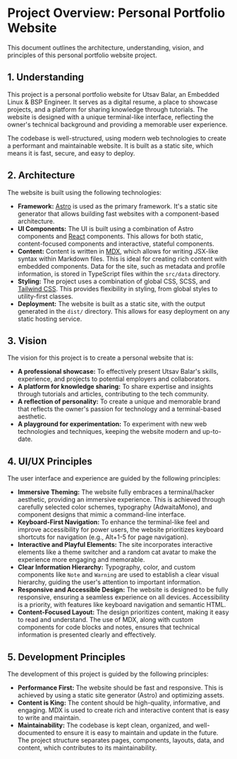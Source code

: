 # Project Overview: Personal Portfolio Website

This document outlines the architecture, understanding, vision, and principles of this personal portfolio website project.

## 1. Understanding

This project is a personal portfolio website for Utsav Balar, an Embedded Linux & BSP Engineer. It serves as a digital resume, a place to showcase projects, and a platform for sharing knowledge through tutorials. The website is designed with a unique terminal-like interface, reflecting the owner's technical background and providing a memorable user experience.

The codebase is well-structured, using modern web technologies to create a performant and maintainable website. It is built as a static site, which means it is fast, secure, and easy to deploy.

## 2. Architecture

The website is built using the following technologies:

*   **Framework:** [Astro](https://astro.build/) is used as the primary framework. It's a static site generator that allows building fast websites with a component-based architecture.
*   **UI Components:** The UI is built using a combination of Astro components and [React](https://react.dev/) components. This allows for both static, content-focused components and interactive, stateful components.
*   **Content:** Content is written in [MDX](https://mdxjs.com/), which allows for writing JSX-like syntax within Markdown files. This is ideal for creating rich content with embedded components. Data for the site, such as metadata and profile information, is stored in TypeScript files within the `src/data` directory.
*   **Styling:** The project uses a combination of global CSS, SCSS, and [Tailwind CSS](https://tailwindcss.com/). This provides flexibility in styling, from global styles to utility-first classes.
*   **Deployment:** The website is built as a static site, with the output generated in the `dist/` directory. This allows for easy deployment on any static hosting service.

## 3. Vision

The vision for this project is to create a personal website that is:

*   **A professional showcase:** To effectively present Utsav Balar's skills, experience, and projects to potential employers and collaborators.
*   **A platform for knowledge sharing:** To share expertise and insights through tutorials and articles, contributing to the tech community.
*   **A reflection of personality:** To create a unique and memorable brand that reflects the owner's passion for technology and a terminal-based aesthetic.
*   **A playground for experimentation:** To experiment with new web technologies and techniques, keeping the website modern and up-to-date.

## 4. UI/UX Principles

The user interface and experience are guided by the following principles:

*   **Immersive Theming:** The website fully embraces a terminal/hacker aesthetic, providing an immersive experience. This is achieved through carefully selected color schemes, typography (AdwaitaMono), and component designs that mimic a command-line interface.
*   **Keyboard-First Navigation:** To enhance the terminal-like feel and improve accessibility for power users, the website prioritizes keyboard shortcuts for navigation (e.g., Alt+1-5 for page navigation).
*   **Interactive and Playful Elements:** The site incorporates interactive elements like a theme switcher and a random cat avatar to make the experience more engaging and memorable.
*   **Clear Information Hierarchy:** Typography, color, and custom components like `Note` and `Warning` are used to establish a clear visual hierarchy, guiding the user's attention to important information.
*   **Responsive and Accessible Design:** The website is designed to be fully responsive, ensuring a seamless experience on all devices. Accessibility is a priority, with features like keyboard navigation and semantic HTML.
*   **Content-Focused Layout:** The design prioritizes content, making it easy to read and understand. The use of MDX, along with custom components for code blocks and notes, ensures that technical information is presented clearly and effectively.

## 5. Development Principles

The development of this project is guided by the following principles:

*   **Performance First:** The website should be fast and responsive. This is achieved by using a static site generator (Astro) and optimizing assets.
*   **Content is King:** The content should be high-quality, informative, and engaging. MDX is used to create rich and interactive content that is easy to write and maintain.
*   **Maintainability:** The codebase is kept clean, organized, and well-documented to ensure it is easy to maintain and update in the future. The project structure separates pages, components, layouts, data, and content, which contributes to its maintainability.